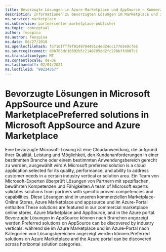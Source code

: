 ```yaml
---
title: Bevorzugte Lösungen in Azure Marketplace und AppSource – Kommerzieller Microsoft-Marketplace
description: Informationen zu bevorzugten Lösungen im Marketplace und zu deren Auswahl
ms.service: marketplace
ms.subservice: partnercenter-marketplace-publisher
ms.topic: conceptual
author: feospina
ms.author: feospina
ms.date: 06/27/2018
ms.openlocfilehash: f5716ffff9f9149794491c4ed24cc1776569cfe6
ms.sourcegitcommit: 80b703dc10892b5c2140785dd2fc22bbffd887c1
ms.translationtype: MT
ms.contentlocale: de-DE
ms.lasthandoff: 02/01/2021
ms.locfileid: "99224367"
---
```

# <a name="preferred-solutions-in-microsoft-appsource-and-azure-marketplace"></a><span data-ttu-id="c0add-103">Bevorzugte Lösungen in Microsoft AppSource und Azure Marketplace</span><span class="sxs-lookup"><span data-stu-id="c0add-103">Preferred solutions in Microsoft AppSource and Azure Marketplace</span></span>

<span data-ttu-id="c0add-104">Eine bevorzugte Microsoft-Lösung ist eine Cloudanwendung, die aufgrund ihrer Qualität, Leistung und Möglichkeit, den Kundenanforderungen in einer bestimmten Branche oder einem bestimmten Anwendungsbereich gerecht zu werden, ausgewählt wird.</span><span class="sxs-lookup"><span data-stu-id="c0add-104">A Microsoft preferred solution is a cloud application selected for its quality, performance, and ability to address customer needs in a certain industry vertical or solution area.</span></span> <span data-ttu-id="c0add-105">Ein Team von Microsoft-Experten überprüft Lösungen von Partnern mit spezifischen, bewährten Kompetenzen und Fähigkeiten.</span><span class="sxs-lookup"><span data-stu-id="c0add-105">A team of Microsoft experts validates solutions from partners with specific proven competencies and capabilities.</span></span> <span data-ttu-id="c0add-106">Diese Lösungen sind in unseren kommerziellen Marketplace-Online Stores, Azure Marketplace und appsource und im Azure-Portal enthalten.</span><span class="sxs-lookup"><span data-stu-id="c0add-106">These solutions are featured in our commercial marketplace online stores, Azure Marketplace and AppSource, and in the Azure portal.</span></span> <span data-ttu-id="c0add-107">Bevorzugte Lösungen in AppSource können nach Branchen angezeigt werden,</span><span class="sxs-lookup"><span data-stu-id="c0add-107">Preferred solutions on AppSource can be discovered by industry verticals.</span></span> <span data-ttu-id="c0add-108">während sie im Azure Marketplace und im Azure-Portal nach Kategorien von Lösungsbereichen angezeigt werden können.</span><span class="sxs-lookup"><span data-stu-id="c0add-108">Preferred solutions on Azure Marketplace and the Azure portal can be discovered across horizontal solution categories.</span></span>
